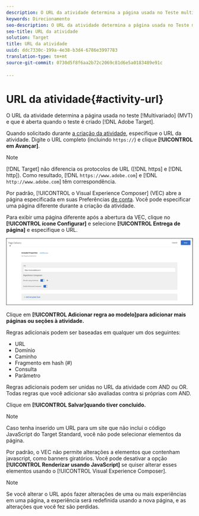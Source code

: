 ```yaml
---
description: O URL da atividade determina a página usada no Teste multivariado (MVT) e que é aberta quando o teste é projetado no Target.
keywords: Direcionamento
seo-description: O URL da atividade determina a página usada no Teste multivariado (MVT) e que é aberta quando o teste é projetado no Adobe Target.
seo-title: URL da atividade
solution: Target
title: URL da atividade
uuid: ddc7330c-199a-4e38-b3d4-6786e3997783
translation-type: tm+mt
source-git-commit: 0730d5f8f6aa2b72c2069c81d6e5a0183489e91c

---
```



# URL da atividade{#activity-url}

O URL da atividade determina a página usada no teste [!Multivariado] (MVT) e que é aberta quando o teste é criado [!DNL Adobe Target].

Quando solicitado durante [a criação da atividade](/help/c-activities/c-multivariate-testing/t-create-multivariate-test/create-multivariate-test.md), especifique o URL da atividade. Digite o URL completo (incluindo `https://`) e clique **[!UICONTROL em Avançar]**.

>[!NOTE]
>
>[!DNL Target] não diferencia os protocolos de URL ([!DNL https] e [!DNL http]). Como resultado, [!DNL `https://www.adobe.com`] e [!DNL `http://www.adobe.com`] têm correspondência.

Por padrão, [!UICONTROL o Visual Experience Composer] (VEC) abre a página especificada em suas Preferências [de conta](/help/administrating-target/r-target-account-preferences/target-account-preferences.md). Você pode especificar uma página diferente durante a criação da atividade.

Para exibir uma página diferente após a abertura da VEC, clique no **[!UICONTROL ícone Configurar]** e selecione **[!UICONTROL Entrega de página]** e especifique o URL.

![Caixa de diálogo Entrega de página](/help/c-activities/c-multivariate-testing/t-create-multivariate-test/assets/url-config.png)

Clique em **[!UICONTROL Adicionar regra ao modelo]para adicionar mais páginas ou seções à atividade.**

Regras adicionais podem ser baseadas em qualquer um dos seguintes:

* URL
* Domínio
* Caminho
* Fragmento em hash (#)
* Consulta
* Parâmetro

Regras adicionais podem ser unidas no URL da atividade com AND ou OR. Todas regras que você adicionar são avaliadas contra si próprias com AND.

Clique em **[!UICONTROL Salvar]quando tiver concluído.**

>[!NOTE]
>
>Caso tenha inserido um URL para um site que não inclui o código JavaScript do Target Standard, você não pode selecionar elementos da página.

Por padrão, o VEC não permite alterações a elementos que contenham javascript, como banners giratórios. Você pode desativar a opção **[!UICONTROL Renderizar usando JavaScript]** se quiser alterar esses elementos usando o [!UICONTROL Visual Experience Composer].

>[!NOTE]
>
>Se você alterar o URL após fazer alterações de uma ou mais experiências em uma página, a experiência será redefinida usando a nova página, e as alterações que você fez são perdidas.